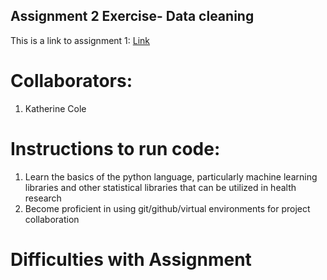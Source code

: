 ## Assignment 2 Exercise- Data cleaning

This is a link to assignment 1: [Link](https://github.com/Kcole3/datasci_223/tree/exercise2_katherine/exercises/2-data-munging)

# Collaborators:
1. Katherine Cole

# Instructions to run code:
1. Learn the basics of the python language, particularly machine learning libraries and other statistical libraries that can be utilized in health research
2. Become proficient in using git/github/virtual environments for project collaboration

# Difficulties with Assignment
